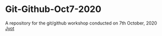 # Git-Github-Oct7-2020
A repository for the git/github workshop conducted on 7th October, 2020 
[Jyot](https://www.instagram.com/_its.jyot_/)
